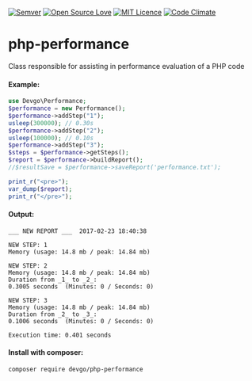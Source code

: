 [![Semver](http://img.shields.io/SemVer/1.0.0.png)](http://semver.org/spec/v1.0.0.html)
[![Open Source Love](https://badges.frapsoft.com/os/v2/open-source.svg?v=103)](https://github.com/ellerbrock/open-source-badges/)
[![MIT Licence](https://badges.frapsoft.com/os/mit/mit.svg?v=103)](https://opensource.org/licenses/mit-license.php)
[![Code Climate](https://lima.codeclimate.com/github/goncalogoncalves/php-performance/badges/gpa.svg)](https://lima.codeclimate.com/github/goncalogoncalves/php-performance)
# php-performance
Class responsible for assisting in performance evaluation of a PHP code

#### Example:
```php
use Devgo\Performance;
$performance = new Performance();
$performance->addStep("1");
usleep(300000); // 0.30s
$performance->addStep("2");
usleep(100000); // 0.10s
$performance->addStep("3");
$steps = $performance->getSteps();
$report = $performance->buildReport();
//$resultSave = $performance->saveReport('performance.txt');

print_r("<pre>");
var_dump($report);
print_r("</pre>");

```
#### Output:
```
___ NEW REPORT ___  2017-02-23 18:40:38

NEW STEP: 1
Memory (usage: 14.8 mb / peak: 14.84 mb)

NEW STEP: 2
Memory (usage: 14.8 mb / peak: 14.84 mb)
Duration from _1_ to _2_:
0.3005 seconds  (Minutes: 0 / Seconds: 0)

NEW STEP: 3
Memory (usage: 14.8 mb / peak: 14.84 mb)
Duration from _2_ to _3_:
0.1006 seconds  (Minutes: 0 / Seconds: 0)

Execution time: 0.401 seconds
```

#### Install with composer:
```
composer require devgo/php-performance
```
